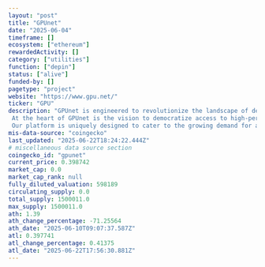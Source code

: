 ```yaml
---
layout: "post"
title: "GPUnet"
date: "2025-06-04"
timeframe: []
ecosystem: ["ethereum"]
rewardedActivity: []
category: ["utilities"]
function: ["depin"]
status: ["alive"]
funded-by: []
pagetype: "project"
website: "https://www.gpu.net/"
ticker: "GPU"
description: "GPUnet is engineered to revolutionize the landscape of decentralized computing power, offering a robust and scalable solution for a wide range of computational needs. 
 At the heart of GPUnet is the vision to democratize access to high-performance computing resources, making them readily available for diverse applications ranging from data analysis and scientific research to AI development and beyond.
 Our platform is uniquely designed to cater to the growing demand for accessible and efficient ..."
mis-data-source: "coingecko"
last_updated: "2025-06-22T18:24:22.444Z"
# miscellaneous data source section
coingecko_id: "gpunet"
current_price: 0.398742
market_cap: 0.0
market_cap_rank: null
fully_diluted_valuation: 598189
circulating_supply: 0.0
total_supply: 1500011.0
max_supply: 1500011.0
ath: 1.39
ath_change_percentage: -71.25564
ath_date: "2025-06-10T09:07:37.587Z"
atl: 0.397741
atl_change_percentage: 0.41375
atl_date: "2025-06-22T17:56:30.881Z"
---
```


